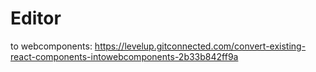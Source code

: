 # Editor

to webcomponents: https://levelup.gitconnected.com/convert-existing-react-components-intowebcomponents-2b33b842ff9a

